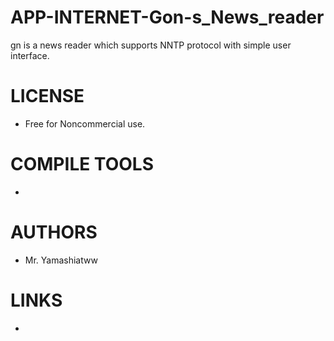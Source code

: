 APP-INTERNET-Gon-s_News_reader
==============================

gn is a news reader which supports NNTP protocol with simple user interface. 

LICENSE
===============
* Free for Noncommercial use. 

COMPILE TOOLS
===============
* 
 
AUTHORS
===============
* Mr. Yamashiatww

LINKS
===============
* 

